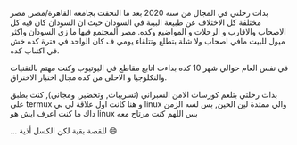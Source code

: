 بدات رحلتي في المجال من سنة 2020 بعد ما التحقت بجامعة القاهرة/مصر, مصر مختلفة كل الاختلاف عن طبيعة البيىة في السودان حيث ان السودان كان فيه كل الاصحاب والاقارب و الرحلات و المواضيع وكده. مصر المجتمع فيها ما زي السودان واكثر ميول للبيت مافي اصحاب ولا شلة بتطلع وتتلقاء يومي ف كان الواحد في فترة كده خش في اكتىاب كده.

في نفس العام حوالي شهر 10 كده بداءت اتابع مقاطع في اليوتيوب وكنت مهتم بالتقنيات والتكلوجيا و الاحلى من كده مجال اختبار الاختراق.

بدات رحلتي بتلعم كورسات الامن السبراني (تسريبات, وتحضير, ومجاني), كنت بطبق على termux و هنا كانت اول علاقة لي بي linux والي ممتدة لين الحين, بس لسه الزمن داك ما كنت اعرف ايش هو linux بس اللهم كنت مرتاح معه

... للقصة بقية لكن الكسل أذية 😄